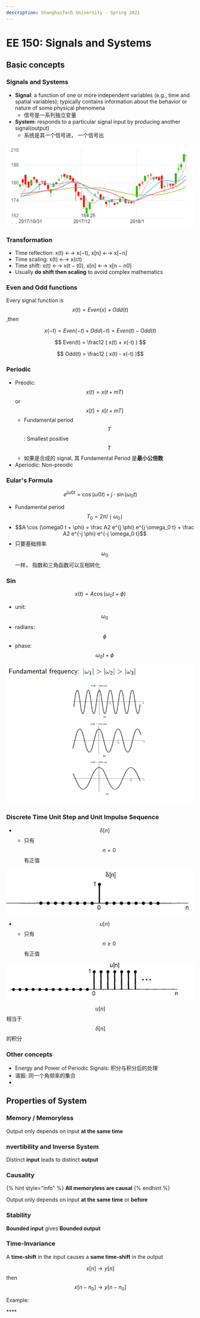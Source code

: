 ```yaml
---
description: ShanghaiTech University - Spring 2021
---
```


# EE 150: Signals and Systems

## Basic concepts

### Signals and Systems

* **Signal**: a function of one or more independent variables \(e.g., time and spatial variables\); typically contains information about the behavior or nature of some physical phenomena
  * 信号是一系列独立变量
* **System**: responds to a particular signal input by producing another signal\(output\)
  * 系统是其一个信号进， 一个信号出

![A kind of signal](.gitbook/assets/image%20%281%29.png)

### Transformation

* Time reflection: x\(t\) ←→ x\(−t\), x\[n\] ←→ x\[−n\]
* Time scaling: x\(t\) ←→ x\(ct\)
* Time shift: x\(t\) ←→ x\(t − t0\), x\[n\] ←→ x\[n − n0\]
* Usually **do shift then scaling** to avoid complex mathematics

### Even and Odd functions

Every signal function is $$x(t) = Even(x) + Odd(t)$$ ,then

$$ x(-t) = Even(-t) + Odd(-t) = Even(t) - Odd(t) $$

$$ Even(t) = \frac12 ( x(t) + x(-t) ) $$

$$ Odd(t) = \frac12 ( x(t) - x(-t) )$$

### Periodic

* Preodic: $$ x(t) = x(t+mT)$$ or $$ x[t] = x[t+mT]$$ 
  * Fundamental period $$T$$:  Smallest positive $$T$$
  * 如果是合成的 signal, 其 Fundamental Period 是**最小公倍数**
* Aperiodic: Non-preodic

### Eular's Formula

$$ e^{j \omega0 t} = \cos ( \omega0 t ) + j \cdot \sin (\omega_0 t) $$

* Fundamental period $$T_0 = 2 \pi / \mid \omega _0 \mid$$ 
* $$A \cos (\omega0 t + \phi) = \frac A2 e^{j \phi} e^{j \omega_0 t} + \frac A2 e^{-j \phi} e^{-j \omega_0 t}$$
* 只要基础频率 $$ \omega_0$$ 一样， 指数和三角函数可以互相转化

### Sin

$$ x(t) = A \cos (\omega _0 t + \phi )$$

* unit: $$\omega_0$$
* radians: $$\phi$$
* phase: $$ \omega_0t+\phi$$

![Fundamantal Frequency&#xFF0C; &#x89D2;&#x9891;&#x7387;&#x8D8A;&#x5927;&#xFF0C; &#x632F;&#x8361;&#x8D8A;&#x5927;](.gitbook/assets/image%20%283%29.png)

### Discrete Time Unit Step and Unit Impulse Sequence

* $$ \delta[n]$$
  * 只有 $$n=0$$有正值

![](.gitbook/assets/image%20%285%29.png)

* $$ u[n]$$
  * 只有 $$ n \geq 0 $$有正值

![](.gitbook/assets/image%20%286%29.png)

$$ u[n] $$相当于 $$\delta[n]$$的积分

### Other concepts

* Energy and Power of Periodic Signals: 积分与积分后的处理
* 谐振: 同一个角频率的集合
* 
## Properties of System 

### Memory / Memoryless

Output only depends on input **at the same time**

### nvertibility and Inverse System

Distinct **input** leads to distinct **output**

### **Causality**

{% hint style="info" %}
**All memoryless are causal** 
{% endhint %}

Output only depends on input **at the same time** or **before**

### **Stability**

**Bounded input** gives **Bounded output**

### **T**ime-Invariance

A **time-shift** in the input causes a **same time-shift** in the output

$$ x[n] \to y[n] $$ then $$ x[n-n_0] \to y[n-n_0] $$

Example:



\*\*\*\*















